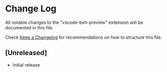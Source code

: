 # Change Log

All notable changes to the "vscode-bvh-preview" extension will be documented in this file.

Check [Keep a Changelog](http://keepachangelog.com/) for recommendations on how to structure this file.

## [Unreleased]

- Initial release